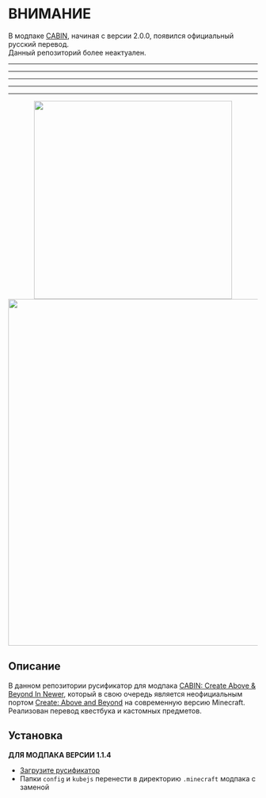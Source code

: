 # ВНИМАНИЕ

В модпаке [CABIN](https://www.curseforge.com/minecraft/modpacks/cabin), начиная с версии 2.0.0, появился официальный русский перевод.  
Данный репозиторий более неактуален.




  
-------
-------
-------
-------
-------

<p align="center">
  <img src="https://github.com/WexCore/CABIN-RUS/assets/19491308/4cc6d6ea-3cd4-4662-b721-2864469ecbc2" width="400" align="center" />
  <img src="https://github.com/WexCore/CABIN-RUS/assets/19491308/cabb649d-6125-406c-a503-0cce22242ecf" width="700" align="center" />
</p>




## Описание
В данном репозитории русификатор для модпака [CABIN: Create Above & Beyond In Newer](https://www.curseforge.com/minecraft/modpacks/cabin), который в свою очередь является неофициальным портом [Create: Above and Beyond](https://www.curseforge.com/minecraft/modpacks/create-above-and-beyond) на современную версию Minecraft. Реализован перевод квестбука и кастомных предметов.

## Установка
**ДЛЯ МОДПАКА ВЕРСИИ 1.1.4**
- [Загрузите русификатор](https://github.com/WexCore/CABIN-RUS/releases/latest)
- Папки `config` и `kubejs` перенести в директорию `.minecraft` модпака с заменой
